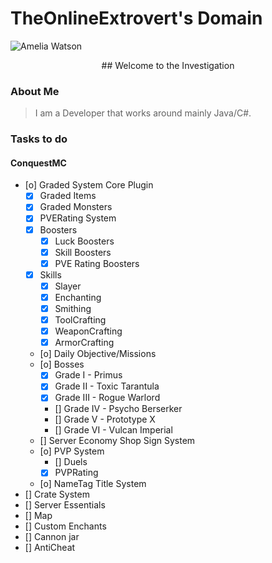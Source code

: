 # TheOnlineExtrovert's Domain

![Amelia Watson](https://images.wallpapersden.com/image/download/watson-amelia-virtual-youtuber_bGlqZ2yUmZqaraWkpJRnaWVlrWZnZWU.jpg)

<p align="center">
  ## Welcome to the Investigation
</p>

### About Me

> I am a Developer that works around mainly Java/C#.

### Tasks to do

#### ConquestMC
- [o] Graded System Core Plugin
  - [x] Graded Items
  - [x] Graded Monsters
  - [x] PVERating System
  - [x] Boosters
    - [x] Luck Boosters
    - [x] Skill Boosters
    - [x] PVE Rating Boosters  
  - [x] Skills
    - [x] Slayer
    - [x] Enchanting
    - [x] Smithing
    - [x] ToolCrafting
    - [x] WeaponCrafting
    - [x] ArmorCrafting
  - [o] Daily Objective/Missions
  - [o] Bosses
    - [x] Grade I - Primus
    - [x] Grade II - Toxic Tarantula
    - [x] Grade III - Rogue Warlord
    - [] Grade IV - Psycho Berserker
    - [] Grade V - Prototype X
    - [] Grade VI - Vulcan Imperial
  - [] Server Economy Shop Sign System
  - [o] PVP System
    - [] Duels
    - [x] PVPRating
  - [o] NameTag Title System
- [] Crate System
- [] Server Essentials
- [] Map
- [] Custom Enchants
- [] Cannon jar
- [] AntiCheat
